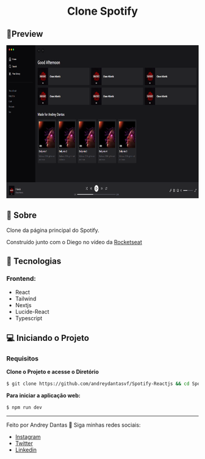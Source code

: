 <h1 align="center">Clone Spotify</h1>

## 🔖Preview

<p align="center" >
	  <img alt="Layout" src=".github/preview.png" widht="400px" height="400px">
	</p>
  
## 📜 Sobre
<p>
Clone da página principal do Spotify.
</p>

Construído junto com o Diego no vídeo da [Rocketseat](https://www.youtube.com/watch?v=YVI-q3idGiM&ab_channel=Rocketseat)

## 🚀 Tecnologias

### Frontend:

- React
- Tailwind
- Nextjs
- Lucide-React
- Typescript

## 💻 Iniciando o Projeto

### Requisitos

**Clone o Projeto e acesse o Diretório**

```bash
$ git clone https://github.com/andreydantasvf/Spotify-Reactjs && cd Spotify-Reactjs
```

**Para iniciar a aplicação web:**

```bash
$ npm run dev
```

---

Feito por Andrey Dantas 👋 Siga minhas redes sociais:

- [Instagram](https://www.instagram.com/andreydantasvf/)
- [Twitter](https://twitter.com/andreydantasvf)
- [Linkedin](https://www.linkedin.com/in/andreydantasvf/)
